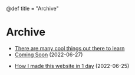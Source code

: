 @def title = "Archive"

# Archive
- [There are many cool things out there to learn](/articles/article00004) 
- [Coming Soon](/articles/article00003) (2022-06-27)
<!-- - [Principles from 3 years of university](/articles/article2) (2022-06-26)  -->
- [How I made this website in 1 day](/articles/article00001) (2022-06-25)
